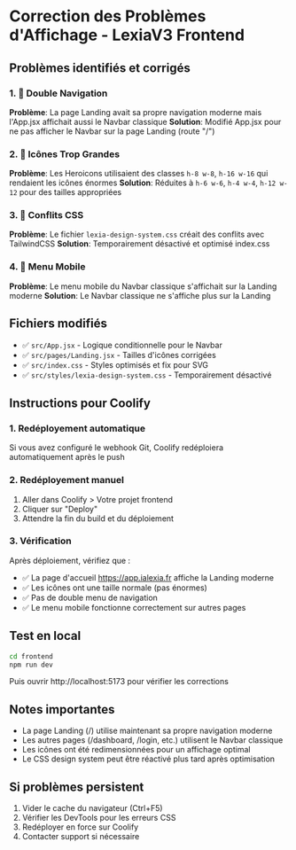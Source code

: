 # Correction des Problèmes d'Affichage - LexiaV3 Frontend

## Problèmes identifiés et corrigés

### 1. 🔄 Double Navigation
**Problème**: La page Landing avait sa propre navigation moderne mais l'App.jsx affichait aussi le Navbar classique
**Solution**: Modifié App.jsx pour ne pas afficher le Navbar sur la page Landing (route "/")

### 2. 🎨 Icônes Trop Grandes  
**Problème**: Les Heroicons utilisaient des classes `h-8 w-8`, `h-16 w-16` qui rendaient les icônes énormes
**Solution**: Réduites à `h-6 w-6`, `h-4 w-4`, `h-12 w-12` pour des tailles appropriées

### 3. 🔧 Conflits CSS
**Problème**: Le fichier `lexia-design-system.css` créait des conflits avec TailwindCSS
**Solution**: Temporairement désactivé et optimisé index.css

### 4. 📱 Menu Mobile
**Problème**: Le menu mobile du Navbar classique s'affichait sur la Landing moderne
**Solution**: Le Navbar classique ne s'affiche plus sur la Landing

## Fichiers modifiés

- ✅ `src/App.jsx` - Logique conditionnelle pour le Navbar
- ✅ `src/pages/Landing.jsx` - Tailles d'icônes corrigées  
- ✅ `src/index.css` - Styles optimisés et fix pour SVG
- ✅ `src/styles/lexia-design-system.css` - Temporairement désactivé

## Instructions pour Coolify

### 1. Redéployement automatique
Si vous avez configuré le webhook Git, Coolify redéploiera automatiquement après le push

### 2. Redéployement manuel
1. Aller dans Coolify > Votre projet frontend
2. Cliquer sur "Deploy" 
3. Attendre la fin du build et du déploiement

### 3. Vérification
Après déploiement, vérifiez que :
- ✅ La page d'accueil https://app.ialexia.fr affiche la Landing moderne
- ✅ Les icônes ont une taille normale (pas énormes)
- ✅ Pas de double menu de navigation
- ✅ Le menu mobile fonctionne correctement sur autres pages

## Test en local

```bash
cd frontend
npm run dev
```

Puis ouvrir http://localhost:5173 pour vérifier les corrections

## Notes importantes

- La page Landing (/) utilise maintenant sa propre navigation moderne
- Les autres pages (/dashboard, /login, etc.) utilisent le Navbar classique
- Les icônes ont été redimensionnées pour un affichage optimal
- Le CSS design system peut être réactivé plus tard après optimisation

## Si problèmes persistent

1. Vider le cache du navigateur (Ctrl+F5)
2. Vérifier les DevTools pour les erreurs CSS
3. Redéployer en force sur Coolify
4. Contacter support si nécessaire